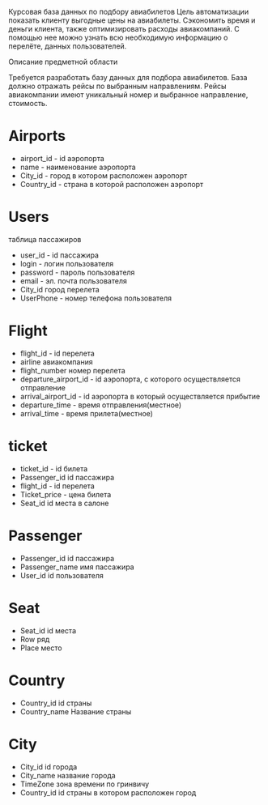 Курсовая база данных по  подбору авиабилетов
Цель автоматизации показать клиенту выгодные цены на авиабилеты. Сэкономить время и деньги клиента, также оптимизировать расходы авиакомпаний. С помощью нее можно узнать всю необходимую информацию о перелёте, данных пользователей.

Описание предметной области

Требуется разработать базу данных для подбора авиабилетов. База должно отражать рейсы по выбранным направлениям. Рейсы авиакомпании имеют уникальный номер и выбранное направление, стоимость.

# Airports
+ airport_id - id аэропорта
+ name - наименование аэропорта 
+ City_id - город в котором расположен аэропорт
+ Country_id - страна в которой расположен аэропорт
# Users
таблица пассажиров
+ user_id - id пассажира
+ login - логин пользователя
+ password - пароль пользователя
+ email - эл. почта пользователя
+ City_id город перелета
+ UserPhone - номер телефона пользователя
# Flight
+ flight_id - id перелета
+ airline авиакомпания
+ flight_number номер перелета
+ departure_airport_id - id аэропорта, с которого осуществляется отправление
+ arrival_airport_id - id аэропорта в который осуществляется прибытие 
+ departure_time - время отправления(местное)
+ arrival_time - время прилета(местное)
# ticket
+ ticket_id - id билета
+ Passenger_id id пассажира
+ flight_id - id перелета 
+ Ticket_price - цена билета
+ Seat_id id места в салоне
# Passenger
+ Passenger_id id пассажира
+ Passenger_name имя пассажира
+ User_id id пользователя
# Seat
+ Seat_id id места
+ Row ряд
+ Place место
# Country
+ Country_id id страны
+ Country_name Название страны
# City
+ City_id id города
+ City_name название города
+ TimeZone зона времени по гринвичу
+ Country_id id страны в котором расположен город

